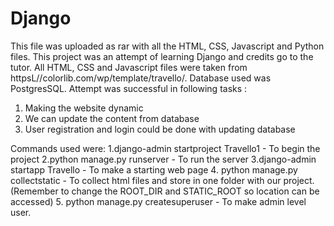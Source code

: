 # Django

This file was uploaded as rar with all the HTML, CSS, Javascript and Python files. This project was an attempt of learning Django and credits go to the tutor.
All HTML, CSS and Javascript files were taken from httpsL//colorlib.com/wp/template/travello/. Database used was PostgresSQL.
Attempt was successful in following tasks :
1. Making the website dynamic
2. We can update the content from database
3. User registration and login could be done with updating database

Commands used were:
1.django-admin startproject Travello1 - To begin the project
2.python manage.py runserver - To run the server
3.django-admin startapp Travello - To make a starting web page
4. python manage.py collectstatic - To collect html files and store in one folder with our project. (Remember to change the ROOT_DIR and STATIC_ROOT so location can be accessed)
5. python manage.py createsuperuser - To make admin level user.

